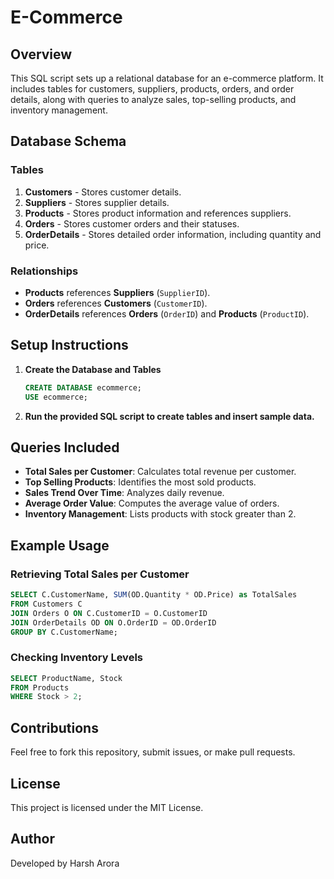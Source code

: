 # E-Commerce

## Overview
This SQL script sets up a relational database for an e-commerce platform. It includes tables for customers, suppliers, products, orders, and order details, along with queries to analyze sales, top-selling products, and inventory management.

## Database Schema
### Tables
1. **Customers** - Stores customer details.
2. **Suppliers** - Stores supplier details.
3. **Products** - Stores product information and references suppliers.
4. **Orders** - Stores customer orders and their statuses.
5. **OrderDetails** - Stores detailed order information, including quantity and price.

### Relationships
- **Products** references **Suppliers** (`SupplierID`).
- **Orders** references **Customers** (`CustomerID`).
- **OrderDetails** references **Orders** (`OrderID`) and **Products** (`ProductID`).

## Setup Instructions
1. **Create the Database and Tables**
   ```sql
   CREATE DATABASE ecommerce;
   USE ecommerce;
   ```
2. **Run the provided SQL script to create tables and insert sample data.**

## Queries Included
- **Total Sales per Customer**: Calculates total revenue per customer.
- **Top Selling Products**: Identifies the most sold products.
- **Sales Trend Over Time**: Analyzes daily revenue.
- **Average Order Value**: Computes the average value of orders.
- **Inventory Management**: Lists products with stock greater than 2.

## Example Usage
### Retrieving Total Sales per Customer
```sql
SELECT C.CustomerName, SUM(OD.Quantity * OD.Price) as TotalSales
FROM Customers C
JOIN Orders O ON C.CustomerID = O.CustomerID
JOIN OrderDetails OD ON O.OrderID = OD.OrderID
GROUP BY C.CustomerName;
```

### Checking Inventory Levels
```sql
SELECT ProductName, Stock
FROM Products
WHERE Stock > 2;
```

## Contributions
Feel free to fork this repository, submit issues, or make pull requests.

## License
This project is licensed under the MIT License.

## Author
Developed by Harsh Arora


